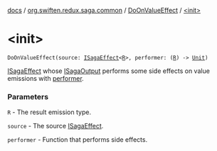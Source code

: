 [docs](../../index.md) / [org.swiften.redux.saga.common](../index.md) / [DoOnValueEffect](index.md) / [&lt;init&gt;](./-init-.md)

# &lt;init&gt;

`DoOnValueEffect(source: `[`ISagaEffect`](../-i-saga-effect.md)`<`[`R`](index.md#R)`>, performer: (`[`R`](index.md#R)`) -> `[`Unit`](https://kotlinlang.org/api/latest/jvm/stdlib/kotlin/-unit/index.html)`)`

[ISagaEffect](../-i-saga-effect.md) whose [ISagaOutput](../-i-saga-output/index.md) performs some side effects on value emissions with [performer](performer.md).

### Parameters

`R` - The result emission type.

`source` - The source [ISagaEffect](../-i-saga-effect.md).

`performer` - Function that performs side effects.